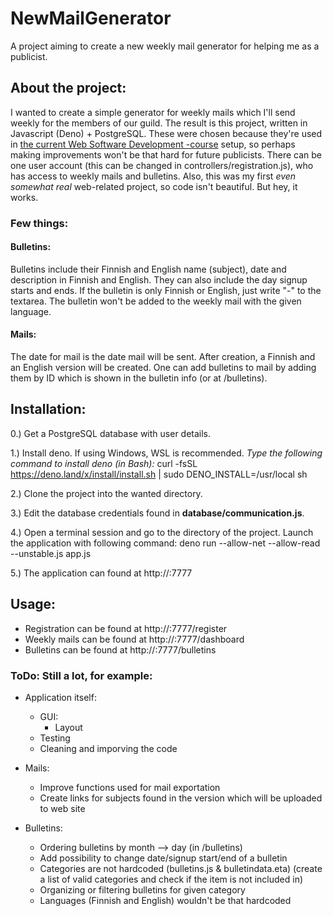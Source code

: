 # NewMailGenerator

A project aiming to create a new weekly mail generator for helping me as a publicist.


## About the project:

I wanted to create a simple generator for weekly mails which I'll send weekly for the members of our guild.
The result is this project, written in Javascript (Deno) + PostgreSQL. These were chosen because they're used
in [the current Web Software Development -course](https://wsd.cs.aalto.fi/) setup, so perhaps making improvements won't
be that hard for future publicists.
There can be one user account (this can be changed in controllers/registration.js), who has access to weekly mails and bulletins.
Also, this was my first *even somewhat real* web-related project, so code isn't beautiful. But hey, it works.

### Few things:

#### Bulletins:

Bulletins include their Finnish and English name (subject), date and description in Finnish and English. 
They can also include the day signup starts and ends.
If the bulletin is only Finnish or English, just write "-" to the textarea. The bulletin won't be added to the
weekly mail with the given language.

#### Mails:

The date for mail is the date mail will be sent. After creation, a Finnish and an English version will be created.
One can add bulletins to mail by adding them by ID which is shown in the bulletin info (or at /bulletins).


## Installation:

0.) Get a PostgreSQL database with user details.

1.) Install deno. If using Windows, WSL is recommended. *Type the following command to install deno (in Bash):*
    curl -fsSL https://deno.land/x/install/install.sh | sudo DENO_INSTALL=/usr/local sh

2.) Clone the project into the wanted directory.

3.) Edit the database credentials found in **database/communication.js**.

4.) Open a terminal session and go to the directory of the project. Launch the application with following command:
    deno run --allow-net --allow-read --unstable.js app.js

5.) The application can found at http://<your-ip>:7777


## Usage:

- Registration can be found at http://<your-ip>:7777/register
- Weekly mails can be found at http://<your-ip>:7777/dashboard
- Bulletins can be found at http://<your-ip>:7777/bulletins

    

### ToDo: Still a lot, for example:

- Application itself:
    - GUI:
        - Layout
    - Testing
    - Cleaning and imporving the code

- Mails:
    - Improve functions used for mail exportation
    - Create links for subjects found in the version which will be uploaded to web site

- Bulletins:
    - Ordering bulletins by month --> day (in /bulletins)
    - Add possibility to change date/signup start/end of a bulletin
    - Categories are not hardcoded (bulletins.js & bulletindata.eta) (create a list of valid categories and check if the item is not included in)
    - Organizing or filtering bulletins for given category
    - Languages (Finnish and English) wouldn't be that hardcoded
